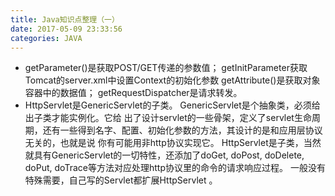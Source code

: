```yaml
---
title: Java知识点整理（一）
date: 2017-05-09 23:33:56
categories: JAVA
---
```

+ getParameter()是获取POST/GET传递的参数值；
  getInitParameter获取Tomcat的server.xml中设置Context的初始化参数
  getAttribute()是获取对象容器中的数据值；
  getRequestDispatcher是请求转发。
+ HttpServlet是GenericServlet的子类。
  GenericServlet是个抽象类，必须给出子类才能实例化。它给 出了设计servlet的一些骨架，定义了servlet生命周期，还有一些得到名字、配置、初始化参数的方法，其设计的是和应用层协议无关的，也就是说 你有可能用非http协议实现它。
  HttpServlet是子类，当然就具有GenericServlet的一切特性，还添加了doGet, doPost, doDelete, doPut, doTrace等方法对应处理http协议里的命令的请求响应过程。
  一般没有特殊需要，自己写的Servlet都扩展HttpServlet 。 


